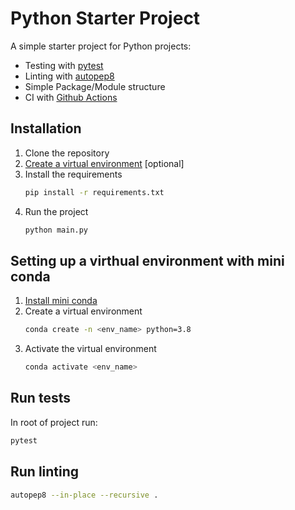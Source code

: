 # Python Starter Project
A simple starter project for Python projects:


- Testing with [pytest](https://docs.pytest.org/en/stable/)
- Linting with [autopep8](https://pypi.org/project/autopep8/)
- Simple Package/Module structure
- CI with [Github Actions](https://docs.github.com/en/actions/quickstart)

## Installation
1. Clone the repository
2. [Create a virtual environment](#setting-up-a-virthual-environment-with-mini-conda) [optional]
3. Install the requirements
    ```bash
    pip install -r requirements.txt
    ```
4. Run the project
    ```bash
    python main.py
    ```

## Setting up a virthual environment with mini conda
1. [Install mini conda](https://docs.conda.io/en/latest/miniconda.html)
2. Create a virtual environment
    ```bash
    conda create -n <env_name> python=3.8
    ```
3. Activate the virtual environment
    ```bash
    conda activate <env_name>
    ```

## Run tests
In root of project run:
```bash
pytest
```

## Run linting
```bash
autopep8 --in-place --recursive .
```

